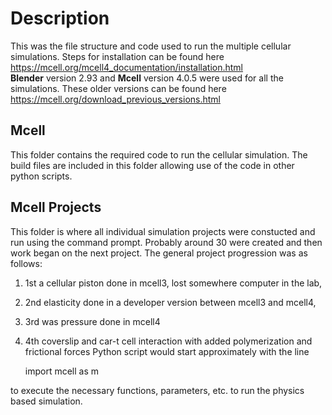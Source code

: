 # Description
This was the file structure and code used to run the multiple cellular simulations.
Steps for installation can be found here <br/>
https://mcell.org/mcell4_documentation/installation.html <br/>
**Blender** version 2.93 and **Mcell** version 4.0.5 were used for all the simulations.
These older versions can be found here <br/>
https://mcell.org/download_previous_versions.html <br/>


## Mcell
This folder contains the required code to run the cellular simulation. The build files are included
in this folder allowing use of the code in other python scripts.

## Mcell Projects
This folder is where all individual simulation projects were constucted and run using the command prompt.
Probably around 30 were created and then work began on the next project. The general project progression
was as follows:
1. 1st a cellular piston done in mcell3, lost somewhere computer in the lab, 
2. 2nd elasticity done in a developer version between mcell3 and mcell4, 
3. 3rd was pressure done in mcell4
4. 4th coverslip and car-t cell interaction with added polymerization and frictional forces
Python script would start approximately with the line

    import mcell as m
    
to execute the necessary functions, parameters, etc. to run the physics based simulation. 

